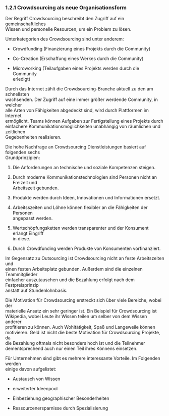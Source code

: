 ### 1.2.1 Crowdsourcing als neue Organisationsform

Der Begriff Crowdsourcing beschreibt den Zugriff auf ein gemeinschaftliches  
Wissen und personelle Resourcen, um ein Problem zu lösen.

Unterkategorien des Crowdsourcing sind unter anderem:

* Crowdfunding \(Finanzierung eines Projekts durch die Community\)

* Co-Creation \(Erschaffung eines Werkes durch die Community\)

* Microworking \(Teilaufgaben eines Projekts werden durch die Community  
  erledigt\)

Durch das Internet zählt die Crowdsourcing-Branche aktuell zu den am schnellsten  
wachsenden. Der Zugriff auf eine immer größer werdende Community, in welcher  
alle Arten von Fähigkeiten abgedeckt sind, wird durch Plattformen im Internet  
ermöglicht. Teams können Aufgaben zur Fertigstellung eines Projekts durch  
einfachere Kommunikationsmöglichkeiten unabhängig von räumlichen und zeitlichen  
Gegebenheiten realisieren.

Die hohe Nachfrage an Crowdsourcing Dienstleistungen basiert auf folgenden sechs  
Grundprinzipien:

1. Die Anforderungen an technische und soziale Kompetenzen steigen.

2. Durch moderne Kommunikationstechnologien sind Personen nicht an Freizeit und  
   Arbeitszeit gebunden.

3. Produkte werden durch Ideen, Innovationen und Informationen ersetzt.

4. Arbeitsszeiten und Löhne können flexibler an die Fähigkeiten der Personen  
   angepasst werden.

5. Wertschöpfungsketten werden transparenter und der Konsument erlangt Eingriff  
   in diese.

6. Durch Crowdfunding werden Produkte von Konsumenten vorfinanziert.

Im Gegensatz zu Outsourcing ist Crowdsourcing nicht an feste Arbeitszeiten und  
einen festen Arbeitsplatz gebunden. Außerdem sind die einzelnen Teammitglieder  
einfacher auszutauschen und die Bezahlung erfolgt nach dem Festpreisprinzip  
anstatt auf Stundenlohnbasis.

Die Motivation für Crowdsourcing erstreckt sich über viele Bereiche, wobei der  
materielle Ansatz ein sehr geringer ist. Ein Beispiel für Crowdsourcing ist  
Wikipedia, wobei Leute ihr Wissen teilen um selber von dem Wissen anderer  
profitieren zu können. Auch Wohltätigkeit, Spaß und Langeweile können  
motivieren. Geld ist nicht die beste Motivation für Crowdsourcing Projekte, da  
die Bezahlung oftmals nicht besonders hoch ist und die Teilnehmer  
dementsprechend auch nur einen Teil ihres Könnens einsetzen.

Für Unternehmen sind gibt es mehrere interessante Vorteile. Im Folgenden werden  
einige davon aufgelistet:

* Austausch von Wissen

* erweiterter Ideenpool

* Einbeziehung geographischer Besonderheiten

* Ressourcenersparnisse durch Spezialisierung
